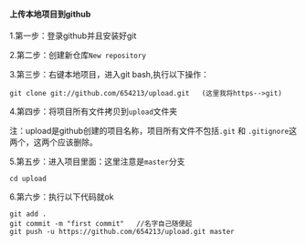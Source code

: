 #### 上传本地项目到github

1.第一步：登录github并且安装好git

2.第二步：创建新仓库`New repository`

3.第三步：右键本地项目，进入git bash,执行以下操作：

```
git clone git://github.com/654213/upload.git   (这里我将https-->git)
```

4.第四步：将项目所有文件拷贝到`upload`文件夹

注：upload是github创建的项目名称，项目所有文件不包括`.git` 和 `.gitignore`这两个，这两个应该删除。

5.第五步：进入项目里面：这里注意是`master`分支

```
cd upload
```

6.第六步：执行以下代码就ok

```
git add .
git commit -m "first commit"   //名字自己随便起
git push -u https://github.com/654213/upload.git master
```

